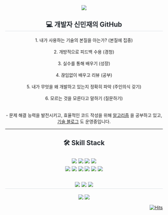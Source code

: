 <div align= "center">
    <img src="https://capsule-render.vercel.app/api?type=waving&color=173cab&height=180&text=SHIN's%20GitHub&animation=fadeIn&fontColor=ffffff&fontSize=50" />
</div>
<div align="center"> 
    <h2 style="border-bottom: 1px solid #d8dee4; color: #282d33;">💻 개발자 신민재의 GitHub </h2>  
    <div style="font-weight: 700; font-size: 15px; text-align: center; color: #282d33;">  </div> 
      1. 내가 사용하는 기술의 본질을 아는가? (본질에 집중) <br><br>
      2. 개방적으로 피드백 수용 (경청) <br><br>
      3. 실수를 통해 배우기 (성장) <br><br>
      4. 끊임없이 배우고 리뷰 (공부) <br><br>
      5. 내가 무엇을 왜 개발하고 있는지 정확히 파악 (주인의식 갖기) <br><br>
      6. 모르는 것을 모른다고 말하기 (질문하기) <br><br><br>
      - 문제 해결 능력을 발전시키고, 효율적인 코드 작성을 위해 <a href="https://github.com/shnmj/backjoon-algorithm">알고리즘</a> 을 공부하고 있고, <a href="https://inblog.ai/shnmje">기술 블로그</a> 도 운영중입니다.
</div>
<hr>
<div align= "center"> 
    <h2 style="border-bottom: 1px solid #d8dee4; color: #282d33;"> 🛠️ Skill Stack <br><br> <img src="https://img.shields.io/badge/java-007396?style=for-the-badge&logo=OpenJDK&logoColor=white"> <img src="https://img.shields.io/badge/Spring Boot-6DB33F?style=for-the-badge&logo=springboot&logoColor=white">
<img src="https://img.shields.io/badge/Git-F05032?style=for-the-badge&logo=git&logoColor=white">
<img src="https://img.shields.io/badge/JSON-000000?style=for-the-badge&logo=json&logoColor=white">
<br>
<img src="https://img.shields.io/badge/H2-003545?style=for-the-badge&logo=H2&logoColor=white">
<img src="https://img.shields.io/badge/OracleDB-F80000?style=for-the-badge&logo=Oracle&logoColor=white">
<img src="https://img.shields.io/badge/MySQL-4479A1?style=for-the-badge&logo=MySQL&logoColor=white">
<img src="https://img.shields.io/badge/MyBatis-DC382D?style=for-the-badge&logo=MyBatis&logoColor=white">
<img src="https://img.shields.io/badge/Hibernate-59666C?style=for-the-badge&logo=Hibernate&logoColor=white">
<img src="https://img.shields.io/badge/JPA-6C6E6E?style=for-the-badge&logo=jpa&logoColor=white"> <br><br> <img src="https://img.shields.io/badge/Notion-000000?style=for-the-badge&logo=notion&logoColor=white"> <img src="https://img.shields.io/badge/Slack-4A154B?style=for-the-badge&logo=slack&logoColor=white">
<img src="https://img.shields.io/badge/GitHub-181717?style=for-the-badge&logo=github&logoColor=white"> </h2> 
<div align= "center"> 
    <img src="https://github-readme-stats.vercel.app/api?username=shnmj&bg_color=60,545ff2,00000000&title_color=ffffff&text_color=ffffff" />
    <img src="https://github-readme-stats.vercel.app/api/top-langs/?username=shnmj&layout=compact&bg_color=60,545ff2,00000000&title_color=ffffff&text_color=ffffff" />
</div>

<div align="right">

[![Hits](https://hits.seeyoufarm.com/api/count/incr/badge.svg?url=https%3A%2F%2Fgithub.com%2Fshnmj%2Fhit-counter&count_bg=%2379C83D&title_bg=%23555555&icon=&icon_color=%23E7E7E7&title=hits&edge_flat=false)](https://hits.seeyoufarm.com)
  
</div>
